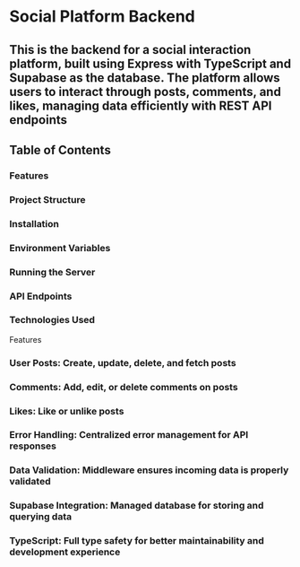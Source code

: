 # Social Platform Backend

## This is the backend for a social interaction platform, built using Express with TypeScript and Supabase as the database. The platform allows users to interact through posts, comments, and likes, managing data efficiently with REST API endpoints

## Table of Contents

### Features

### Project Structure

### Installation

### Environment Variables

### Running the Server

### API Endpoints

### Technologies Used

Features

### User Posts: Create, update, delete, and fetch posts

### Comments: Add, edit, or delete comments on posts

### Likes: Like or unlike posts

### Error Handling: Centralized error management for API responses

### Data Validation: Middleware ensures incoming data is properly validated

### Supabase Integration: Managed database for storing and querying data

### TypeScript: Full type safety for better maintainability and development experience
